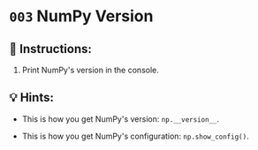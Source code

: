 # `003` NumPy Version

## 📝 Instructions:

1. Print NumPy's version in the console.

## 💡 Hints:

+ This is how you get NumPy's version: `np.__version__`.

+ This is how you get NumPy's configuration: `np.show_config()`.
